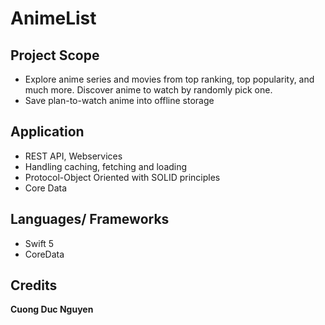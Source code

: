 # AnimeList

## Project Scope


- Explore anime series and movies from top ranking, top popularity, and much more. Discover anime to watch by randomly pick one.
- Save plan-to-watch anime into offline storage

## Application

- REST API, Webservices
- Handling caching, fetching and loading
- Protocol-Object Oriented with SOLID principles
- Core Data

## Languages/ Frameworks

- Swift 5
- CoreData

## Credits

**Cuong Duc Nguyen**

